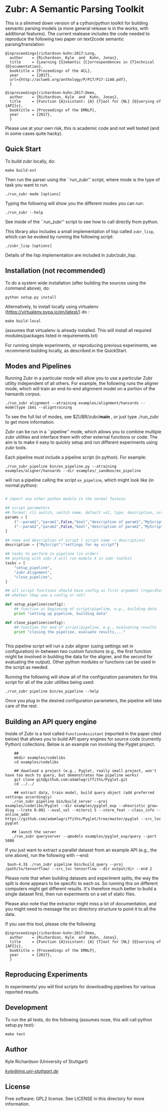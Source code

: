 Zubr: A Semantic Parsing Toolkit 
==================

This is a slimmed down version of a cython/python toolkit for building
semantic parsing models (a more general release is in the works, with
additional features). The current realease includes the code needed to
reproduce the following two paper on text2code semantic
parsing/translation:

```
@inproceedings{richardson-kuhn:2017:Long,
  author    = {Richardson, Kyle  and  Kuhn, Jonas},
  title     = {Learning {S}emantic {C}orrespondences in {T}echnical {D}ocumentation},
  booktitle = {Proceedings of the ACL},
  year      = {2017},
  url={http://aclweb.org/anthology/P/P17/P17-1148.pdf},
  }

@inproceedings{richardson-kuhn:2017:Demo,
  author    = {Richardson, Kyle  and  Kuhn, Jonas},
  title     = {Function {A}ssistant: {A} {T}ool for {NL} {Q}uerying of {API}s},
  booktitle = {Proceedings of the EMNLP},
  year      = {2017},
  }
```

Please use at your own risk, this is academic code and not well tested
(and in some cases quite hacky).

Quick Start 
-----------------

To build zubr locally, do:

    make build-ext 

Then run the parser using the ``run_zubr'' script, where mode is the
type of task you want to run. 

    ./run_zubr mode [options]

Typing the following will show you the different modes you can run:

    ./run_zubr --help 

See inside of the ``run_zubr'' script to see how to call directly from
python.

This library also includes a small implementation of lisp called ``zubr_lisp``,
which can be evoked by running the following script:

    ./zubr_lisp [options] 

Details of the lisp implementation are included in zubr/zubr_lisp. 

Installation (not recommended)
-----------------

To do a system wide installation (after building the sources using the
command above), do:

    python setup.py install 

Alternatively, to install locally using virtualenv
(https://virtualenv.pypa.io/en/latest/)  do : 

    make build-local

(assumes that virtualenv is already installed. This will install all
required modules/packages listed in requirements.txt)

For running simple experiments, or reproducing previous
experiments, we recommend building locally, as described in the
QuickStart.

Modes and Pipelines
-----------------

Running Zubr in a particular mode will allow you to use a particular
Zubr utility independent of all others. For example, the following
runs the aligner mode, which will train an end-to-end alignment model
on a portion of the hansards corpus. 

    ./run_zubr alignment --atraining examples/alignment/hansards --modeltype ibm1 --aligntraining 

To see the full list of modes, see $ZUBR/zubr/__main__ , or just type
./run_zubr to get more information. 

Zubr can be run in a ``pipeline'' mode, which allows you to combine
multiple zubr utilities and interface them with other external
functions or code. The aim is to make it easy to quickly setup and run
different experiments using zubr tools. 

Each pipeline must include a pipeline script (in python). For example:

    ./run_zubr pipeline bin/ex_pipeline.py --atraining examples/aligner/hansards --dir examples/_sandbox/ex_pipeline

will run a pipeline calling the script ``ex_pipeline``, which might
look like (in normal python):

```python

# import any other python module in the normal fashion

## script parameters
## format: cli switch, switch name, default val, type, description, script name
params = [
    ("--param1","param1",False,"bool","description of param1","MyScript"),
    ("--param2","param2",False,"bool","description of param2","MyScript")
]

## name and description of script ( script name -> description)
description = {"MyScript":"settings for my script"}

## tasks to perform in pipeline (in order)
## anything with zubr.X will run module X in zubr toolkit
tasks = [
    "setup_pipeline",
    "zubr.Alignment",
    "close_pipeline",
]

## all script functions should have config as first argument (regardless of
## whether they use a config or not)

def setup_pipeline(config):
    ## function at beginning of script/pipeline, e.g., building data 
    print "setting up pipeline, building data"

def close_pipeline(config):
    ## function for end of script/pipeline, e.g., evaluating results
    print "closing the pipeline, evaluate results,..."
    
```

This pipeline script will run a zubr aligner (using settings set in
configuration) in-between two custom functions (e.g., the first
function might be involved in building the data for the aligner, and
the second for evaluating the output). Other python modules or
functions can be used in the script as needed. 

Running the following will show all of the configuration parameters for this
script for all of the zubr utilities being used:

    ./run_zubr pipeline bin/ex_pipeline --help 

Once you plug in the desired configuration parameters, the pipeline
will take care of the rest.

Building an API query engine
-----------------

Inside of Zubr is a tool called `FunctionAssistant` (reported in the
paper cited below) that allows you to build API query engines for source code (currently Python) collections. Below is an
example run involving the Pyglet project. 

 ```
     ## 
     mkdir examples/codelibs
     cd examples/codelibs

     ## download a project (e.g., Pyglet, really small project, won't have too much to query, but demonstrates how pipeline works) 
     git clone git@github.com:adamlwgriffiths/Pyglet.git
     cd ../../

     ## extract data, train model, build query object (add preferred settings accordingly)
    ./run_zubr pipeline bin/build_server --proj examples/codelibs/Pyglet --dir examples/pyglet_exp --aheuristic grow-diag --lrate 0.001 --eval_val --miters1 5 --store_feat --class_info --online_addr  https://github.com/adamlwgriffiths/Pyglet/tree/master/pyglet --src_loc pyglet

    ## launch the server 
    ./run_zubr queryserver --qmodels examples/pyglet_exp/query --port 5000

 ```

If you just want to extract a parallel dataset from an example API
(e.g.,  the one above), run the following with --end:

     bash-4.3$ ./run_zubr pipeline bin/build_query --proj /path/to/tensorflow/ --src_loc tensorflow --dir output/dir --end 2


Please note that when building datasets and experiment splits, the way
the split is done appears to be specific to each os. So running this
on different computers might get different results. It's therefore
much better to build a single dataset first, then run experiments on a
set of static files. 

Please also note that the extractor might miss a lot of documentation,
and you might need to message the src directory structure to point it
to all the data.

If you use this tool, please cite the following:

```
@inproceedings{richardson-kuhn:2017:Demo,
  author    = {Richardson, Kyle  and  Kuhn, Jonas},
  title     = {Function {A}ssistant: {A} {T}ool for {NL} {Q}uerying of {API}s},
  booktitle = {Proceedings of the EMNLP},
  year      = {2017},
  }
```

Reproducing Experiments 
-----------------

In experiments/ you will find scripts for downloading pipelines
for various reported results.

Development
-----------------

To run the all tests, do the following (assumes nose, this will call
python setup.py test):

    make test 

Author
----------------

Kyle Richardson (University of Stuttgart)

*kyle@ims.uni-stuttgart.de*

License 
----------------

Free software: GPL2 license. See LICENSE in this directory for more information. 
